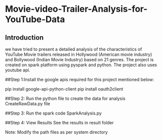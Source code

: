 # Movie-video-Trailer-Analysis-for-YouTube-Data

## Introduction
we have tried to present a detailed analysis of the characteristics of YouTube Movie trailers released in Hollywood (American movie industry) and Bollywood (Indian Movie Industry) based on 21 genres.
The project is created on spark platform using pyspark and python. The project also uses youtube api. 

##Step 1:Install the google apis required for this project mentioned below:
	
pip install google-api-python-client
pip install oauth2client


##Step 2: Run the python file to create the data for analysis
CreateRawData.py file

##Step 3: Run the spark code
SparkAnalysis.py

##Step 4: View Results
See the results in result folder

Note: Modify the path files as per system directory
